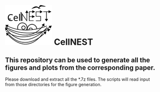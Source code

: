 # ![alt text](https://github.com/schwartzlab-methods/CellNEST_paper_figures/blob/main/cellnest_logo.svg) CellNEST 
## This repository can be used to generate all the figures and plots from the corresponding paper. 
Please download and extract all the *.7z files. The scripts will read input from those directories for the figure generation. 

